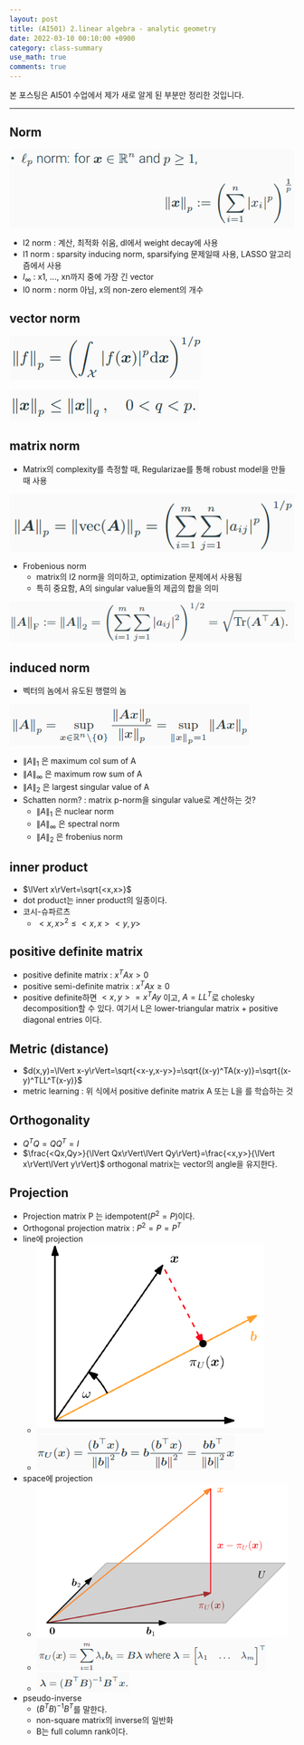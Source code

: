 ```yaml
---
layout: post
title: (AI501) 2.linear algebra - analytic geometry
date: 2022-03-10 00:10:00 +0900
category: class-summary
use_math: true
comments: true
---
```


본 포스팅은 AI501 수업에서 제가 새로 알게 된 부분만 정리한 것입니다.

---

## Norm

![alt text](/public/img/220310/norm.png)

- l2 norm : 계산, 최적화 쉬움, dl에서 weight decay에 사용
- l1 norm : sparsity inducing norm, sparsifying 문제일때 사용, LASSO 알고리즘에서 사용
- $l_{\infty}$ : x1, ..., xn까지 중에 가장 긴 vector
- l0 norm : norm 아님, x의 non-zero element의 개수

## vector norm

![alt text](/public/img/220310/vector_norm.png)

![alt text](/public/img/220310/vector_norm2.png)

## matrix norm

- Matrix의 complexity를 측정할 때, Regularizae를 통해 robust model을 만들 때 사용

![alt text](/public/img/220310/matrix_norm.png)

- Frobenious norm
  - matrix의 l2 norm을 의미하고, optimization 문제에서 사용됨
  - 특히 중요함, A의 singular value들의 제곱의 합을 의미

![alt text](/public/img/220310/frobenious_norm.png)

## induced norm

- 벡터의 놈에서 유도된 행렬의 놈

![alt text](/public/img/220310/induced_norm.png)

- $\lVert A\rVert_1$ 은 maximum col sum of A
- $\lVert A\rVert_\infty$ 은 maximum row sum of A
- $\lVert A\rVert_2$ 은 largest singular value of A
- Schatten norm? : matrix p-norm을 singular value로 계산하는 것?
  - $\lVert A\rVert _1$ 은 nuclear norm
  - $\lVert A\rVert _\infty$ 은 spectral norm
  - $\lVert A\rVert _2$ 은 frobenius norm

## inner product

- $\lVert x\rVert=\sqrt{<x,x>}$
- dot product는 inner product의 일종이다.
- 코시-슈파르츠
  - $<x,x>^2 \leq <x,x><y,y>$

## positive definite matrix

- positive definite matrix : $x^TAx\gt0$
- positive semi-definite matrix : $x^TAx\geq0$
- positive definite하면 $<x,y>=x^TAy$ 이고, $A=LL^T$로 cholesky decomposition할 수 있다. 여기서 L은 lower-triangular matrix + positive diagonal entries 이다.

## Metric (distance)

- $d(x,y)=\lVert x-y\rVert=\sqrt{<x-y,x-y>}=\sqrt{(x-y)^TA(x-y)}=\sqrt{(x-y)^TLL^T(x-y)}$
- metric learning : 위 식에서 positive definite matrix A 또는 L을 를 학습하는 것

## Orthogonality

- $Q^TQ=QQ^T=I$
- $\frac{<Qx,Qy>}{\lVert Qx\rVert\lVert Qy\rVert}=\frac{<x,y>}{\lVert x\rVert\lVert y\rVert}$ orthogonal matrix는 vector의 angle을 유지한다.

## Projection

- Projection matrix P 는 idempotent($P^2=P$)이다.
- Orthogonal projection matrix : $P^2=P=P^T$
- line에 projection
  - ![alt text](/public/img/220310/line_projection.png)
  - ![alt text](/public/img/220310/line_projection_equation.png)
- space에 projection
  - ![alt text](/public/img/220310/space_projection.png)
  - ![alt text](/public/img/220310/space_projection_equation.png)
  - ![alt text](/public/img/220310/space_projection_equation2.png)
- pseudo-inverse
  - $(B^TB)^{-1}B^T$를 말한다. 
  - non-square matrix의 inverse의 일반화
  - B는 full column rank이다.